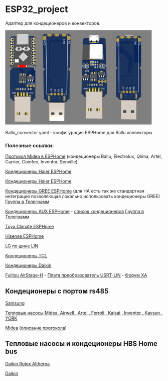 # ESP32_project

Адаптер для кондеционеров и конвекторов.

<img src="ESP32-convector-super-mini.png" height="300"><img src="ESP32-convector.png" height="300">

Ballu_convector.yaml - конфигурация ESPHome для Ballu конвекторы




### Полезные ссылки:

<a href=https://esphome.io/components/climate/midea.html>Протокол Midea в ESPHome</a> (кондеционеры Ballu, Electrolux, Qlima, Artel, Carrier, Comfee, Inventor, Senville)

<a href=https://esphome.io/components/climate/haier>Кондеционеры Haier ESPHome</a>

<a href=https://github.com/paveldn/haier-esphome>Кондеционеры Haier ESPHome</a>

<a href=https://github.com/bekmansurov/esphome_gree_hvac>Кондеционеры GREE ESPHome</a> (для HA есть так же стандартная интеграция позволяющая локально использовать кондеционеры GREE) <a href=https://t.me/gree_ac> Группа в Телеграмм</a>

<a href=https://github.com/GrKoR/esphome_aux_ac_component>Кондеционеры AUX ESPHome</a> - <a href=https://github.com/GrKoR/esphome_aux_ac_component/blob/master/docs/AC_TESTED.md> список кондеционеров</a> <a href=https://t.me/aux_ac> Группа в Телеграмм</a>

<a href=https://esphome.io/components/climate/tuya>Tuya Climate ESPHome</a>

<a href=https://github.com/Anat0l/hisense_acu2d>Hisense ESPHome</a>

<a href=https://github.com/JanM321/esphome-lg-controller>LG по шине LIN</a>

<a href=https://github.com/Anat0l/hisense_acu2d>Кондеционеры TCL</a>

<a href=https://github.com/joshbenner/esphome-daikin-s21>Кондеционеры Daikin</a>

<a href=https://github.com/Omniflux/esphome-fujitsu-halcyon>Fujitsu AirStage-H</a> - <a href=https://github.com/FOSV/Fuji-Atom-Interface>Плата преобразователь USRT-LIN</a> - <a href=https://community.home-assistant.io/t/fujitsu-ac-heat-pump-integration-via-esphome-esp32/407610>Форум ХА</a>

## Кондеционеры с портом rs485

<a href=https://github.com/omerfaruk-aran/esphome_samsung_hvac_bus>Samsung</a>

<a href=https://github.com/Mosibi/Midea-heat-pump-ESPHome>Тепловые насосы Midea, Airwell , Artel , Ferroli , Kaisai , Inventor , Kaysun , YORK </a>

<a href=https://github.com/Bunicutz/ESP32_Midea_RS485>Midea</a> (<a href=https://codeberg.org/xye/xye>описание протокола</a>)

## Тепловые насосы и кондеционеры HBS Home bus

<a href=https://github.com/Arnold-n/P1P2MQTT>Daikin Rotex Altherna</a>

<a href=https://github.com/Jetblack31/P1P2Serial>Daikin</a>
